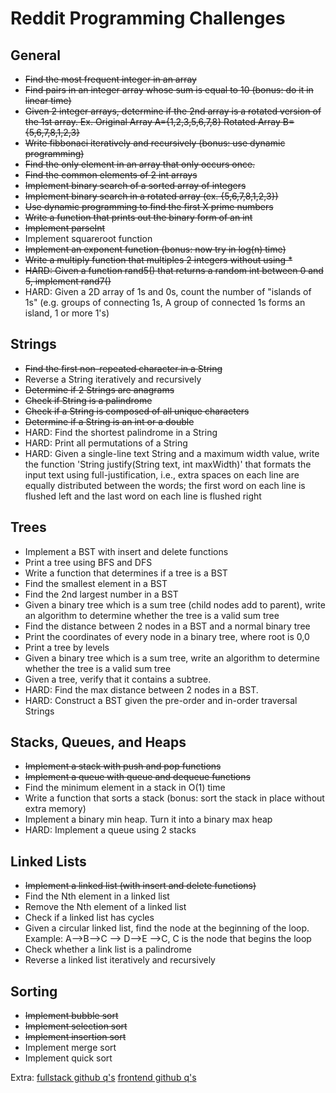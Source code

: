 # Reddit Programming Challenges

## General

- ~~Find the most frequent integer in an array~~
- ~~Find pairs in an integer array whose sum is equal to 10 (bonus: do it in linear time)~~
- ~~Given 2 integer arrays, determine if the 2nd array is a rotated version of the 1st array. Ex. Original Array A={1,2,3,5,6,7,8} Rotated Array B={5,6,7,8,1,2,3}~~
- ~~Write fibbonaci iteratively and recursively (bonus: use dynamic programming)~~
- ~~Find the only element in an array that only occurs once.~~
- ~~Find the common elements of 2 int arrays~~
- ~~Implement binary search of a sorted array of integers~~
- ~~Implement binary search in a rotated array (ex. {5,6,7,8,1,2,3})~~
- ~~Use dynamic programming to find the first X prime numbers~~
- ~~Write a function that prints out the binary form of an int~~
- ~~Implement parseInt~~
- Implement squareroot function
- ~~Implement an exponent function (bonus: now try in log(n) time)~~
- ~~Write a multiply function that multiples 2 integers without using *~~
- ~~HARD: Given a function rand5() that returns a random int between 0 and 5, implement rand7()~~
- HARD: Given a 2D array of 1s and 0s, count the number of "islands of 1s" (e.g. groups of connecting 1s, A group of connected 1s forms an island, 1 or more 1's)

## Strings

- ~~Find the first non-repeated character in a String~~
- Reverse a String iteratively and recursively
- ~~Determine if 2 Strings are anagrams~~
- ~~Check if String is a palindrome~~
- ~~Check if a String is composed of all unique characters~~
- ~~Determine if a String is an int or a double~~
- HARD: Find the shortest palindrome in a String
- HARD: Print all permutations of a String
- HARD: Given a single-line text String and a maximum width value, write the function 'String justify(String text, int maxWidth)' that formats the input text using full-justification, i.e., extra spaces on each line are equally distributed between the words; the first word on each line is flushed left and the last word on each line is flushed right

## Trees

- Implement a BST with insert and delete functions
- Print a tree using BFS and DFS
- Write a function that determines if a tree is a BST
- Find the smallest element in a BST
- Find the 2nd largest number in a BST
- Given a binary tree which is a sum tree (child nodes add to parent), write an algorithm to determine whether the tree is a valid sum tree
- Find the distance between 2 nodes in a BST and a normal binary tree
- Print the coordinates of every node in a binary tree, where root is 0,0
- Print a tree by levels
- Given a binary tree which is a sum tree, write an algorithm to determine whether the tree is a valid sum tree
- Given a tree, verify that it contains a subtree.
- HARD: Find the max distance between 2 nodes in a BST.
- HARD: Construct a BST given the pre-order and in-order traversal Strings

## Stacks, Queues, and Heaps

- ~~Implement a stack with push and pop functions~~
- ~~Implement a queue with queue and dequeue functions~~
- Find the minimum element in a stack in O(1) time
- Write a function that sorts a stack (bonus: sort the stack in place without extra memory)
- Implement a binary min heap. Turn it into a binary max heap
- HARD: Implement a queue using 2 stacks

## Linked Lists

- ~~Implement a linked list (with insert and delete functions)~~
- Find the Nth element in a linked list
- Remove the Nth element of a linked list
- Check if a linked list has cycles
- Given a circular linked list, find the node at the beginning of the loop. Example: A--&gt;B--&gt;C --&gt; D--&gt;E --&gt;C, C is the node that begins the loop
- Check whether a link list is a palindrome
- Reverse a linked list iteratively and recursively

## Sorting

- ~~Implement bubble sort~~
- ~~Implement selection sort~~
- ~~Implement insertion sort~~
- Implement merge sort
- Implement quick sort

Extra:
[fullstack github q's](https://github.com/ratracegrad/Full-Stack-Interview-Questions)
[frontend github q's](https://github.com/h5bp/Front-end-Developer-Interview-Questions)